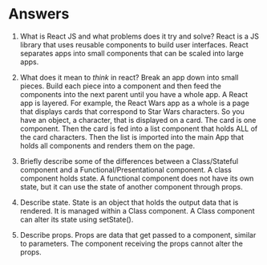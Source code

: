 # Answers

1.  What is React JS and what problems does it try and solve?
    React is a JS library that uses reusable components to build user interfaces. React separates apps into small components that can be scaled into large apps.

1.  What does it mean to _think_ in react?
    Break an app down into small pieces. Build each piece into a component and then feed the components into the next parent until you have a whole app. A React app is layered. For example, the React Wars app as a whole is a page that displays cards that correspond to Star Wars characters. So you have an object, a character, that is displayed on a card. The card is one component. Then the card is fed into a list component that holds ALL of the card characters. Then the list is imported into the main App that holds all components and renders them on the page. 
1.  Briefly describe some of the differences between a Class/Stateful component and a Functional/Presentational component.
    A class component holds state. A functional component does not have its own state, but it can use the state of another component through props.
1.  Describe state.
    State is an object that holds the output data that is rendered. It is managed within a Class component. A Class component can alter its state using setState().

1.  Describe props.
    Props are data that get passed to a component, similar to parameters. The component receiving the props cannot alter the props.